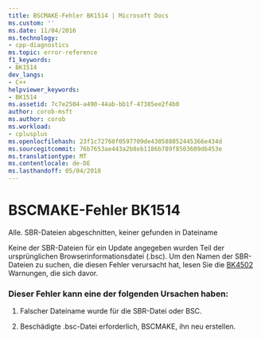 ```yaml
---
title: BSCMAKE-Fehler BK1514 | Microsoft Docs
ms.custom: ''
ms.date: 11/04/2016
ms.technology:
- cpp-diagnostics
ms.topic: error-reference
f1_keywords:
- BK1514
dev_langs:
- C++
helpviewer_keywords:
- BK1514
ms.assetid: 7c7e2504-a490-44ab-bb1f-47385ee2f4b0
author: corob-msft
ms.author: corob
ms.workload:
- cplusplus
ms.openlocfilehash: 23f1c72760f0597709de430588052445366e434d
ms.sourcegitcommit: 76b7653ae443a2b8eb1186b789f8503609d6453e
ms.translationtype: MT
ms.contentlocale: de-DE
ms.lasthandoff: 05/04/2018
---
```

# <a name="bscmake-error-bk1514"></a>BSCMAKE-Fehler BK1514
Alle. SBR-Dateien abgeschnitten, keiner gefunden in Dateiname  
  
 Keine der SBR-Dateien für ein Update angegeben wurden Teil der ursprünglichen Browserinformationsdatei (.bsc). Um den Namen der SBR-Dateien zu suchen, die diesen Fehler verursacht hat, lesen Sie die [BK4502](../../error-messages/tool-errors/bscmake-warning-bk4502.md) Warnungen, die sich davor.  
  
### <a name="to-fix-by-checking-the-following-possible-causes"></a>Dieser Fehler kann eine der folgenden Ursachen haben:  
  
1.  Falscher Dateiname wurde für die SBR-Datei oder BSC.  
  
2.  Beschädigte .bsc-Datei erforderlich, BSCMAKE, ihn neu erstellen.
